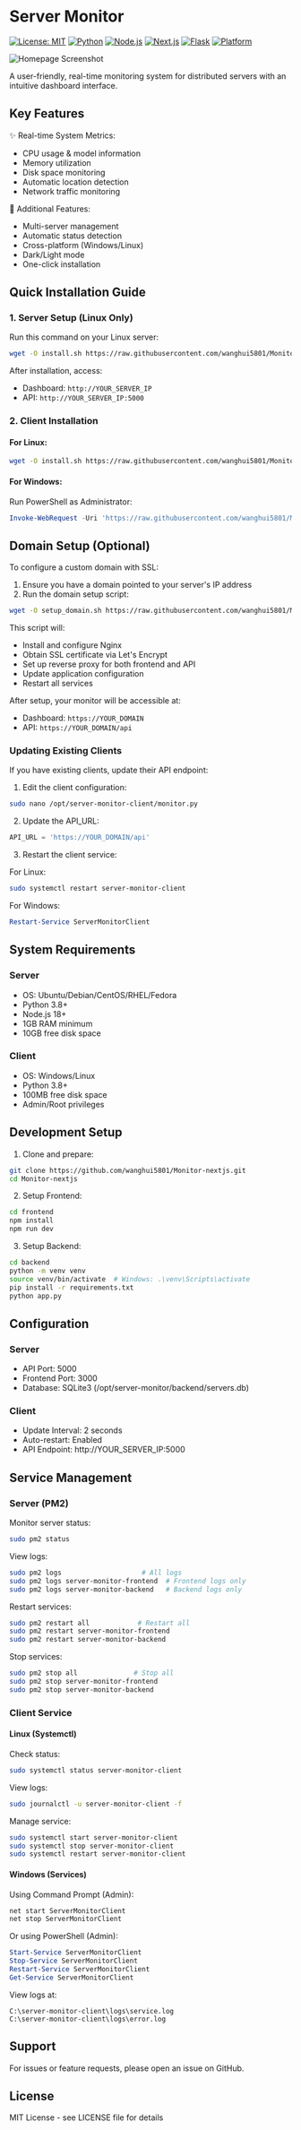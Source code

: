 # Server Monitor

[![License: MIT](https://img.shields.io/badge/License-MIT-yellow.svg)](https://opensource.org/licenses/MIT)
[![Python](https://img.shields.io/badge/Python-3.8+-blue.svg)](https://www.python.org/downloads/)
[![Node.js](https://img.shields.io/badge/Node.js-18+-green.svg)](https://nodejs.org/)
[![Next.js](https://img.shields.io/badge/Next.js-14.0+-black.svg)](https://nextjs.org/)
[![Flask](https://img.shields.io/badge/Flask-3.0+-lightgrey.svg)](https://flask.palletsprojects.com/)
[![Platform](https://img.shields.io/badge/Platform-Linux%20%7C%20Windows-orange.svg)](https://github.com/wanghui5801/Monitor-nextjs)

![Homepage Screenshot](Figures/homepage.png)

A user-friendly, real-time monitoring system for distributed servers with an intuitive dashboard interface.

## Key Features

✨ Real-time System Metrics:
- CPU usage & model information
- Memory utilization
- Disk space monitoring
- Automatic location detection
- Network traffic monitoring

🌟 Additional Features:
- Multi-server management
- Automatic status detection
- Cross-platform (Windows/Linux)
- Dark/Light mode
- One-click installation

## Quick Installation Guide

### 1. Server Setup (Linux Only)

Run this command on your Linux server:

```bash
wget -O install.sh https://raw.githubusercontent.com/wanghui5801/Monitor-nextjs/main/install_server.sh && chmod +x install.sh && sudo ./install.sh
```

After installation, access:
- Dashboard: `http://YOUR_SERVER_IP`
- API: `http://YOUR_SERVER_IP:5000`

### 2. Client Installation

#### For Linux:

```bash
wget -O install.sh https://raw.githubusercontent.com/wanghui5801/Monitor-nextjs/main/install_client.sh && chmod +x install.sh && sudo ./install.sh
```

#### For Windows:
Run PowerShell as Administrator:

```powershell
Invoke-WebRequest -Uri 'https://raw.githubusercontent.com/wanghui5801/Monitor-nextjs/main/install_client.bat' -OutFile 'install_client.bat'; .\install_client.bat
```

## Domain Setup (Optional)

To configure a custom domain with SSL:

1. Ensure you have a domain pointed to your server's IP address
2. Run the domain setup script:

```bash
wget -O setup_domain.sh https://raw.githubusercontent.com/wanghui5801/Monitor-nextjs/main/setup_domain.sh && chmod +x setup_domain.sh && sudo ./setup_domain.sh
```

This script will:
- Install and configure Nginx
- Obtain SSL certificate via Let's Encrypt
- Set up reverse proxy for both frontend and API
- Update application configuration
- Restart all services

After setup, your monitor will be accessible at:
- Dashboard: `https://YOUR_DOMAIN`
- API: `https://YOUR_DOMAIN/api`

### Updating Existing Clients

If you have existing clients, update their API endpoint:

1. Edit the client configuration:

```bash
sudo nano /opt/server-monitor-client/monitor.py
```

2. Update the API_URL:

```python
API_URL = 'https://YOUR_DOMAIN/api'
```

3. Restart the client service:

For Linux:

```bash
sudo systemctl restart server-monitor-client
```

For Windows:

```powershell
Restart-Service ServerMonitorClient
```

## System Requirements

### Server
- OS: Ubuntu/Debian/CentOS/RHEL/Fedora
- Python 3.8+
- Node.js 18+
- 1GB RAM minimum
- 10GB free disk space

### Client
- OS: Windows/Linux
- Python 3.8+
- 100MB free disk space
- Admin/Root privileges

## Development Setup

1. Clone and prepare:

```bash
git clone https://github.com/wanghui5801/Monitor-nextjs.git
cd Monitor-nextjs
```

2. Setup Frontend:

```bash
cd frontend
npm install
npm run dev
```

3. Setup Backend:

```bash
cd backend
python -m venv venv
source venv/bin/activate  # Windows: .\venv\Scripts\activate
pip install -r requirements.txt
python app.py
```

## Configuration

### Server
- API Port: 5000
- Frontend Port: 3000
- Database: SQLite3 (/opt/server-monitor/backend/servers.db)

### Client
- Update Interval: 2 seconds
- Auto-restart: Enabled
- API Endpoint: http://YOUR_SERVER_IP:5000

## Service Management

### Server (PM2)

Monitor server status:

```bash
sudo pm2 status
```

View logs:

```bash
sudo pm2 logs                    # All logs
sudo pm2 logs server-monitor-frontend  # Frontend logs only
sudo pm2 logs server-monitor-backend   # Backend logs only
```

Restart services:

```bash
sudo pm2 restart all            # Restart all
sudo pm2 restart server-monitor-frontend
sudo pm2 restart server-monitor-backend
```

Stop services:

```bash
sudo pm2 stop all              # Stop all
sudo pm2 stop server-monitor-frontend
sudo pm2 stop server-monitor-backend
```

### Client Service

#### Linux (Systemctl)

Check status:

```bash
sudo systemctl status server-monitor-client
```

View logs:

```bash
sudo journalctl -u server-monitor-client -f
```

Manage service:

```bash
sudo systemctl start server-monitor-client
sudo systemctl stop server-monitor-client
sudo systemctl restart server-monitor-client
```

#### Windows (Services)

Using Command Prompt (Admin):

```cmd
net start ServerMonitorClient
net stop ServerMonitorClient
```

Or using PowerShell (Admin):

```powershell
Start-Service ServerMonitorClient
Stop-Service ServerMonitorClient
Restart-Service ServerMonitorClient
Get-Service ServerMonitorClient
```

View logs at:
```
C:\server-monitor-client\logs\service.log
C:\server-monitor-client\logs\error.log
```

## Support

For issues or feature requests, please open an issue on GitHub.

## License

MIT License - see LICENSE file for details